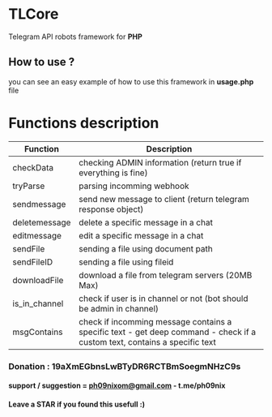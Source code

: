 # TLCore
Telegram API robots framework for **PHP**

## How to use ?
you can see an easy example of how to use this framework in **usage.php** file

# Functions description
Function | Description
------------ | -------------
checkData | checking ADMIN information (return true if everything is fine)
tryParse | parsing incomming webhook
sendmessage | send new message to client (return telegram response object)
deletemessage | delete a specific message in a chat
editmessage | edit a specific message in a chat
sendFile | sending a file using document path
sendFileID | sending a file using fileid
downloadFile | download a file from telegram servers (20MB Max)
is_in_channel | check if user is in channel or not (bot should be admin in channel)
msgContains | check if incomming message contains a specific text - get deep command - check if a custom text, contains a specific text

### Donation : 19aXmEGbnsLwBTyDR6RCTBmSoegmNHzC9s
#### support / suggestion = ph09nixom@gmail.com - t.me/ph09nix
#### Leave a STAR if you found this usefull :)
